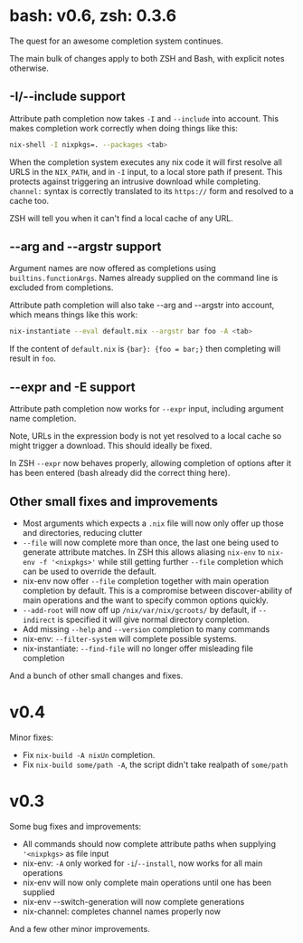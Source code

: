# bash: v0.6, zsh: 0.3.6

The quest for an awesome completion system continues.

The main bulk of changes apply to both ZSH and Bash, with explicit notes otherwise.

## -I/--include <PATH> support

Attribute path completion now takes `-I` and `--include` into account. This makes completion work correctly when doing things like this:
```bash
nix-shell -I nixpkgs=. --packages <tab>
```

When the completion system executes any nix code it will first resolve all URLS in the `NIX_PATH`, and in `-I` input, to a local store path if present. This protects against triggering an intrusive download while completing. `channel:` syntax is correctly translated to its `https://` form and resolved to a cache too.

ZSH will tell you when it can't find a local cache of any URL.

## --arg and --argstr support

Argument names are now offered as completions using `builtins.functionArgs`. Names already supplied on the command line is excluded from completions. 

Attribute path completion will also take --arg and --argstr into account, which means things like this work:
```bash
nix-instantiate --eval default.nix --argstr bar foo -A <tab>
```
If the content of `default.nix` is `{bar}: {foo = bar;}` then completing will result in `foo`.

## --expr and -E support

Attribute path completion now works for `--expr` input, including argument name completion.

Note, URLs in the expression body is not yet resolved to a local cache so might trigger a download. This should ideally be fixed.

In ZSH `--expr` now behaves properly, allowing completion of options after it has been entered (bash already did the correct thing here).

## Other small fixes and improvements

- Most arguments which expects a `.nix` file will now only offer up those and directories, reducing clutter
- `--file` will now complete more than once, the last one being used to generate attribute matches. In ZSH this allows aliasing `nix-env` to `nix-env -f '<nixpkgs>'` while still getting further `--file` completion which can be used to override the default.
- nix-env now offer `--file` completion together with main operation completion by default. This is a compromise between discover-ability of main operations and the want to specify common options quickly.
- `--add-root` will now off up `/nix/var/nix/gcroots/` by default, if `--indirect` is specified it will give normal directory completion.
- Add missing `--help` and `--version` completion to many commands
- nix-env: `--filter-system` will complete possible systems.
- nix-instantiate: `--find-file` will no longer offer misleading file completion

And a bunch of other small changes and fixes.

# v0.4

Minor fixes:
- Fix `nix-build -A nixUn` completion.
- Fix `nix-build some/path -A`, the script didn't take realpath of `some/path`

# v0.3

Some bug fixes and improvements:
- All commands should now complete attribute paths when supplying `'<nixpkgs>` as file input
- nix-env: `-A` only worked for `-i`/`--install`, now works for all main operations
- nix-env will now only complete main operations until one has been supplied
- nix-env --switch-generation will now complete generations
- nix-channel: completes channel names properly now

And a few other minor improvements.
